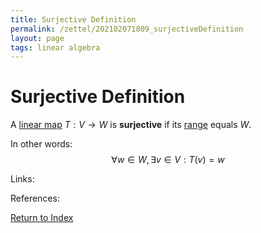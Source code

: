 ```yaml
---
title: Surjective Definition
permalink: /zettel/202102071809_surjectiveDefinition
layout: page
tags: linear algebra
---
```

# Surjective Definition

A [linear map](202102071416_linearMapDefinition) $T : V \rightarrow W$ is **surjective** if 
its [range](202102071800_rangeDefinition) equals $W$.

In other words:
$$
\forall w \in W, \,  \exists v \in V : T(v) = w
$$

Links: 

References: 

[Return to Index](index)